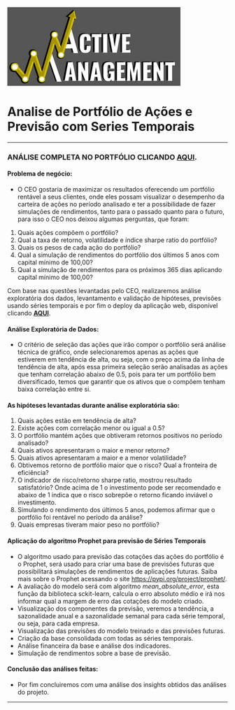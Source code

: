 <img src='logo.png'>

# Analise de Portfólio de Ações e Previsão com Series Temporais

---
### ANÁLISE COMPLETA NO PORTFÓLIO CLICANDO [**AQUI**](https://sites.google.com/view/portflio-wiliams-alves/detalhes).

#### Problema de negócio:
 - O CEO gostaria de maximizar os resultados oferecendo um portfólio rentável a seus clientes, onde eles possam visualizar o desempenho da carteira de ações no período analisado e ter a possibilidade de fazer simulações de rendimentos, tanto para o passado quanto para o futuro, para isso o CEO nos deixou algumas perguntas, que foram:

1. Quais ações compõem o portfólio?
2. Qual a taxa de retorno, volatilidade e índice sharpe ratio do portfólio?
3. Quais os pesos de cada ação do portfólio?
4. Qual a simulação de rendimentos do portfólio dos últimos 5 anos com capital mínimo de 100,00?
5. Qual a simulação de rendimentos para os próximos 365 dias aplicando capital mínimo de 100,00?

Com base nas questões levantadas pelo CEO, realizaremos análise exploratória dos dados, levantamento e validação de hipóteses, previsões usando séries temporais e por fim o deploy da aplicação web, disponível clicando [**AQUI**](https://alves05-app-portfolio-analysis-and-forecasting-data-app-3k21yj.streamlit.app/).
 
#### Análise Exploratória de Dados:
 - O critério de seleção das ações que irão compor o portfólio será análise técnica de gráfico, onde selecionaremos apenas as ações que estiverem em tendência de alta, ou seja, com o preço acima da linha de tendência de alta, após essa primeira seleção serão analisadas as ações que tenham correlação abaixo de 0.5, pois para ter um portfólio bem diversificado, temos que garantir que os ativos que o compõem tenham baixa correlação entre si.


#### As hipóteses levantadas durante análise exploratória são:
1. Quais ações estão em tendência de alta?
2. Existe ações com correlação menor ou igual a 0.5?
3. O portfólio mantém ações que obtiveram retornos positivos no período analisado?
4. Quais ativos apresentaram o maior e menor retorno?
5. Quais ativos apresentaram a maior e a menor volatilidade?
6. Obtivemos retorno de portfólio maior que o risco? Qual a fronteira de eficiência?
7. O indicador de risco/retorno sharpe ratio, mostrou resultado satisfatório? Onde acima de 1 o investimento pode ser recomendado e abaixo de 1 indica que o risco sobrepõe o retorno ficando inviável o investimento.
8. Simulando o rendimento dos últimos 5 anos, podemos afirmar que o portfólio foi rentável no período da análise?
9. Quais empresas tiveram maior peso no portfólio?


#### Aplicação do algoritmo Prophet para previsão de Séries Temporais
 - O algoritmo usado para previsão das cotações das ações do portfólio é o Prophet, será usado para criar uma base de previsões futuras que possibilitará simulações de rendimentos de aplicações futuras. Saiba mais sobre o Prophet acessando o site https://pypi.org/project/prophet/.
 - A avaliação do modelo será com algoritmo *mean_absolute_error*, esta função da biblioteca sckit-learn, calcula o erro absoluto médio e irá nos informar qual a margem de erro das cotações do modelo criado.
 - Visualização dos componentes da previsão, veremos a tendência, a sazonalidade anual e a sazonalidade semanal para cada série temporal, ou seja, para cada empresa.
 - Visualização das previsões do modelo treinado e das previsões futuras.
 - Criação da base consolidada com todas as séries temporais.
 - Análise financeira da base e análise dos indicadores.
 - Simulação de rendimentos sobre a base de previsão. 


#### Conclusão das análises feitas:
 - Por fim concluiremos com uma análise dos insights obtidos das análises do projeto.
 
---
